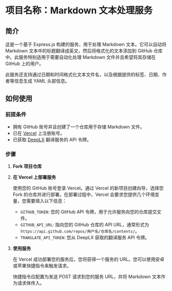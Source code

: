 # 项目名称：Markdown 文本处理服务

## 简介

这是一个基于 Express.js 构建的服务，用于处理 Markdown 文本。它可以自动将 Markdown 文本中的标题翻译成英文，然后将格式化的文本添加到 GitHub 仓库中。此服务特别适用于需要自动化处理 Markdown 文件并且希望将其存储在 GitHub 上的用户。

此服务还支持通过日期和时间格式化文本文件名，以及根据提供的标签、日期、作者等信息生成 YAML 头部信息。

## 如何使用

### 前提条件

- 拥有 GitHub 账号并且创建了一个仓库用于存储 Markdown 文件。
- 已在 [Vercel](https://vercel.com/) 上注册账号。
- 已获取 [DeepLX](https://github.com/OwO-Network/DeepLX) 翻译服务的 API 令牌。

### 步骤

1. **Fork 项目仓库**

2. **在 Vercel 上部署服务**

    使用您的 GitHub 账号登录 Vercel。通过 Vercel 的新项目创建向导，选择您 Fork 的仓库并进行部署。在部署过程中，Vercel 会要求您提供几个环境变量，您需要填入以下信息：
    - `GITHUB_TOKEN`: 您的 GitHub API 令牌，用于允许服务向您的仓库提交文件。
    - `GITHUB_API_URL`: 指向您的 GitHub 仓库的 API URL，通常形式为 `https://api.github.com/repos/用户名/仓库名/contents/`。
    - `TRANSLATE_API_TOKEN`: 您从 DeepLX 获取的翻译服务 API 令牌。

3. **使用服务**

    在 Vercel 成功部署您的服务后，您将获得一个服务的 URL。您可以使用安卓或苹果快捷指令来触发请求。

    快捷指令应配置为发送 POST 请求到您的服务 URL，并将 Markdown 文本作为请求体传入。